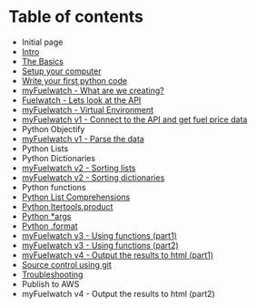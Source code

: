 # Table of contents

* Initial page
* [Intro](intro.md)
* [The Basics](untitled-1.md)
* [Setup your computer](setup-your-computer.md)
* [Write your first python code](untitled-2.md)
* [myFuelwatch - What are we creating?](fuelwatch-what-are-we-creating.md)
* [Fuelwatch - Lets look at the API](fuelwatch-lets-look-at-the-api.md)
* [myFuelwatch - Virtual Environment](myfuelwatch-virtual-environment.md)
* [myFuelwatch v1 - Connect to the API and get fuel price data](myfuelwatch-v1-connect-to-the-api-and-get-fuel-price-data.md)
* Python Objectify
* [myFuelwatch v1 - Parse the data](myfuelwatch-v1-parse-the-data.md)
* Python Lists
* Python Dictionaries
* [myFuelwatch v2 - Sorting lists](myfuelwatch-v2-sorting-the-data.md)
* [myFuelwatch v2 - Sorting dictionaries](myfuelwatch-v2-sorting-dictionaries.md)
* Python functions
* [Python List Comprehensions](python-list-comprehensions.md)
* [Python Itertools.product](python-itertools.product.md)
* [Python \*args](python-args.md)
* [Python .format](using-.format.md)
* [myFuelwatch v3 - Using functions \(part1\)](myfuelwatch-v3-using-functions.md)
* [myFuelwatch v3 - Using functions \(part2\)](myfuelwatch-v3-using-functions-part2.md)
* [myFuelwatch v4 - Output the results to html \(part1\)](myfuelwatch-v2-output-the-results-to-html.md)
* [Source control using git](source-control-using-git.md)
* [Troubleshooting](troubleshooting.md)
* Publish to AWS
* myFuelwatch v4 - Output the results to html \(part2\)

